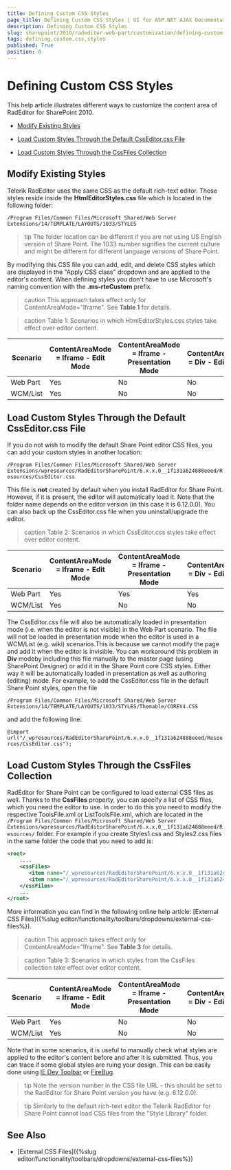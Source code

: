 ```yaml
---
title: Defining Custom CSS Styles
page_title: Defining Custom CSS Styles | UI for ASP.NET AJAX Documentation
description: Defining Custom CSS Styles
slug: sharepoint/2010/radeditor-web-part/customization/defining-custom-css-styles
tags: defining,custom,css,styles
published: True
position: 0
---
```


# Defining Custom CSS Styles

This help article illustrates different ways to customize the content area of RadEditor for SharePoint 2010.

* [Modify Existing Styles](#modify-existing-styles)

* [Load Custom Styles Through the Default CssEditor.css File](#load-custom-styles-through-the-default-csseditorcss-file)

* [Load Custom Styles Through the CssFiles Collection](#load-custom-styles-through-the-cssfiles-collection)

## Modify Existing Styles

Telerik RadEditor uses the same CSS as the default rich-text editor. Those styles reside inside the **HtmlEditorStyles.css** file which is located in the following folder:

`/Program Files/Common Files/Microsoft Shared/Web Server Extensions/14/TEMPLATE/LAYOUTS/1033/STYLES`

>tip The folder location can be different if you are not using US English version of Share Point. The 1033 number signifies the current culture and might be different for different language versions of Share Point.
>


By modifying this CSS file you can add, edit, and delete CSS styles which are displayed in the "Apply CSS class" dropdown and are applied to the editor's content. When defining styles you don't have to use Microsoft's naming convention with the **.ms-rteCustom** prefix.

>caution This approach takes effect only for ContentAreaMode="Iframe". See **Table 1** for details.

>caption Table 1: Scenarios in which HtmlEditorStyles.css styles take effect over editor content.

| Scenario | ContentAreaMode = Iframe - Edit Mode | ContentAreaMode = Iframe - Presentation Mode | ContentAreaMode = Div - Edit Mode | ContentAreaMode = Div - Presentation Mode |
| ------ | ------ | ------ | ------ | ------ |
|Web Part|Yes|No|No|No|
|WCM/List|Yes|No|No|No|

## Load Custom Styles Through the Default CssEditor.css File

If you do not wish to modify the default Share Point editor CSS files, you can add your custom styles in another location:

`/Program Files/Common Files/Microsoft Shared/Web Server Extensions/wpresources/RadEditorSharePoint/6.x.x.0__1f131a624888eeed/Resources/CssEditor.css`

This file is **not** created by default when you install RadEditor for Share Point. However, if it is present, the editor will automatically load it. Note that the folder name depends on the editor version (in this case it is 6.12.0.0). You can also back up the CssEditor.css file when you uninstall/upgrade the editor.


>caption  Table 2: Scenarios in which CssEditor.css styles take effect over editor content. 

| Scenario | ContentAreaMode = Iframe - Edit Mode | ContentAreaMode = Iframe - Presentation Mode | ContentAreaMode = Div - Edit Mode | ContentAreaMode = Div - Presentation Mode |
| ------ | ------ | ------ | ------ | ------ |
|Web Part|Yes|Yes|Yes|Yes|
|WCM/List|Yes|No|No|No|

The CssEditor.css file will also be automatically loaded in presentation mode (i.e. when the editor is not visible) in the Web Part scenario. The file will not be loaded in presentation mode when the editor is used in a WCM/List (e.g. wiki) scenarios.This is because we cannot modify the page and add it when the editor is invisible. You can workaround this problem in **Div** modeby including this file manually to the master page (using SharePoint Designer) or add it in the Share Point core CSS styles. Either way it will be automatically loaded in presentation as well as authoring (editing) mode. For example, to add the CssEditor.css file in the default Share Point styles, open the file

`/Program Files/Common Files/Microsoft Shared/Web Server Extensions/14/TEMPLATE/LAYOUTS/1033/STYLES/Themable/COREV4.CSS`

and add the following line:

`@import url("/_wpresources/RadEditorSharePoint/6.x.x.0__1f131a624888eeed/Resources/CssEditor.css");`

## Load Custom Styles Through the CssFiles Collection

RadEditor for Share Point can be configured to load external CSS files as well. Thanks to the **CssFiles** property, you can specify a list of CSS files, which you need the editor to use. In order to do this you need to modify the respective ToolsFile.xml or ListToolsFile.xml, which are located in the `/Program Files/Common Files/Microsoft Shared/Web Server Extensions/wpresources/RadEditorSharePoint/6.x.x.0__1f131a624888eeed/Resources/` folder. For example if you create Styles1.css and Styles2.css files in the same folder the code that you need to add is:

````XML
<root>
    ....
    <cssFiles>
       <item name="/_wpresources/RadEditorSharePoint/6.x.x.0__1f131a624888eeed/Resources/Styles1.css" />
       <item name="/_wpresources/RadEditorSharePoint/6.x.x.0__1f131a624888eeed/Resources/Styles2.css" />
    </cssFiles>
    ...
</root>
````



More information you can find in the following online help article: [External CSS Files]({%slug editor/functionality/toolbars/dropdowns/external-css-files%}).

>caution This approach takes effect only for ContentAreaMode="Iframe". See **Table 3** for details.

>caption  Table 3: Scenarios in which styles from the CssFiles collection take effect over editor content. 

| Scenario | ContentAreaMode = Iframe - Edit Mode | ContentAreaMode = Iframe - Presentation Mode | ContentAreaMode = Div - Edit Mode | ContentAreaMode = Div - Presentation Mode |
| ------ | ------ | ------ | ------ | ------ |
|Web Part|Yes|No|No|No|
|WCM/List|Yes|No|No|No|

Note that in some scenarios, it is useful to manually check what styles are applied to the editor's content before and after it is submitted. Thus, you can trace if some global styles are ruing your design. This can be easily done using [IE Dev Toolbar](http://www.microsoft.com/downloads/details.aspx?familyid=e59c3964-672d-4511-bb3e-2d5e1db91038&displaylang=en) or [FireBug](http://getfirebug.com/).

>tip Note the version number in the CSS file URL - this should be set to the RadEditor for Share Point version you have (e.g. 6.12.0.0).

>tip Similarly to the default rich-text editor the Telerik RadEditor for Share Point cannot load CSS files from the "Style Library" folder.

## See Also

* [External CSS Files]({%slug editor/functionality/toolbars/dropdowns/external-css-files%})
